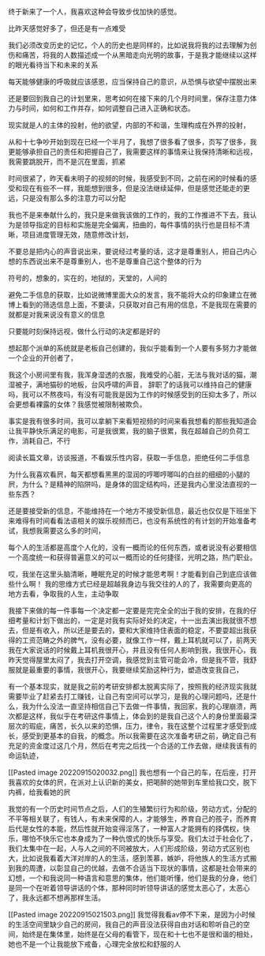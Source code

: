 终于新来了一个人，我喜欢这种会导致步伐加快的感觉。

比昨天感觉好多了，但还是有一点难受

我们必须改变历史的记忆，个人的历史也是同样的，比如说我将我的过去理解为创伤和痛苦，将我的人数描述成一个从黑暗走向光明的故事，于是我才能继续以这样的眼光看待当下和未来的关系

每天能够健康的呼吸就应该感恩，应当保持自己的意识，从恐惧与欲望中摆脱出来

还是要回到我自己的计划里来，思考如何在接下来的几个月时间里，保存注意力体力与时间，如何和工作并存，如何调整自己进入正确和状态。

现实就是人的主体的投射，他的欲望，内部的不和谐，生理构成在外界的投射，

从和十七争吵开始到现在已经一个半月了，我想了很多看了很多，页写了很多，我更能够承担自己的责任和把握自己了，我需要这样的事情来让我保持清晰和远视，我需要跳脱开，而不是沉在里面，抓紧

时间很紧了，昨天看未明子的视频的时候，我感受到不同，之前在闲的时候看的感受和现在有些不一样，我能想到很多，但是没法继续延伸，但是感觉还能走的更远，只是没有那么多的注意力可以分配

我也不是来奉献什么的，我只是来做我该做的工作的，我的工作推进不下去，我认为是领导指定的目标和实施是完全偏离，扭曲的，每件事情的执行也是目标不清晰，项目进度管理无效，随意修改计划，

不要总是把内心的声音说出来，要说经过考量的话，这才是尊重别人，把自己内心想的东西说出来不是尊重别人，也不是尊重自己这个整体的行为

符号的，想象的，实在的，地狱的，天堂的，人间的

避免二手信息的获取，比如说微博里面大众的发言，我不能将大众的印象建立在微博上看到的筛选信息上面，不要读，只获取对自己有用的信息，不是我现在需要的就都是对我来说没有意义的信息

只要能时刻保持远视，做什么行动的决定都是好的

想起那个派单的系统就是老板自己创建的，我似乎能看到一个人要有多努力才能做一个企业的开创者了，

我这个小房间里有我，我浑身湿透的衣服，我难受的心脏，无法与我对话的猫，潮湿被子，满地猫砂的地板，台风呼啸的声音，
辞职了的话我可以维持自己的健康吗，我可以不熬夜吗，有没有可能我是因为工作的时候感受到的压抑太多了，所以会更想看裸露的女体？我感觉被限制被欺负。

事实是我有很多时间，我可以拿躺下来看短视频的时间来看我想看的那些我知道会让我平静快乐满足的电影，可是我很累，我的脑子很累，我在超越自己的负荷工作，消耗自己，不行

阅读长篇文章，访谈报道，不看娱乐性内容，获取一手信息，拒绝任何二手信息

为什么我喜欢看屄，每天都想看黑黑的湿润的哼唧哼唧叫的白丝的细细的小腿的屄，为什么？是精神的陷阱吗，是身体的固定结构吗，还是我内心里没法直视的一些东西？

还是要接受新的信息，不能维持在一个地方不接受新信息，最近也仅仅是下班坐下来难得有时间看看法语相关的娱乐视频而已，也没有系统性的有计划的开始准备考试，我想我需要这么多的时间，

每个人的生活都是高度个人化的，没有一概而论的任何东西，或者说没有必要相信一个高度统一和获得普遍意义的可以一概而论的任何捷径，光明之路，热门职业。

哎，我坐在这里头脑清晰，睡眠充足的时候才能思考啊！才能看到自己到底应该做些什么啊！
我的思维方式已经是超越我身边与我交往的人的了，我需要向更高的地方去看，争取我的人生，主动争取

我接下来做的每一件事每一个决定都一定要是完完全全的出于我的安排，在我的仔细考量和计划下做出的，一定是对我有实际好处的决定，十一出去演出我就很不想去，但是有收入，所以还是要去的，要和大家维持住表面的稳定，不要耍超出我获得的工资范畴之外的脾气，没有必要，就像工作一样，戴上耳机就可以了，前两天我在大家说话的时候戴上耳机我很开心，并且没有任何人影响到我，我很开心，我昨天觉得屋里太闷了，我去打开空调，我感觉到主管可能会冷，但是我不管，我舒服就是最重要的事情，我很开心，我要继续奖励这种行为，塑造改变我自己，

有一个基本现实，就是我之前的考研安排都太脱离实际了，按照我的经济现实我就需要毕业了赶紧去打工赚钱，让自己有空间可以学习，是我的心理问题吗，还是什么，我为什么没法一直坚持相信自己下去做一件事情，我回家，我的心理崩溃，两次都是这样，我似乎在考研这件事情上，体会到的是我自己这个人的身份里面最深层次的瑕疵，痛苦，长久以来的恐惧，压力，律令，我在这整个过程里才感受到成长，感受到更基本的自我，的概念。所以我需要在这次准备考研之前，确定自己有充足的资金度过这几个月，然后在考完之后找一个合适的工作去做，继续我该有的命运轨迹，

[[Pasted image 20220915020032.png]]
我也想有一个自己的车，在后座，打开我喜欢的女体的屄，在派对上认识新的美女，把喝醉的她带到车里给我口交，脱下内裤，给我看她的屄

我觉的有一个历史时间节点之后，人们的生殖繁衍行为和阶级，劳动方式，分配的不平等相关联了，有钱人，有未来保障的人，才能够生，养育自己的孩子，而养育后代是女性的本能，然后性就开始变得淫荡了，一种富人才能拥有的择偶权，快乐，哪怕不快乐它也本身成为了一种仇恨式的快乐与享受。我们太过于社会化了，我们太集中在一起，人与人之间的不同被放大，人们形成阶级，劳动方式区别也大，比如说我看着大洋对岸的人的生活，感到羡慕，嫉妒，将他族人的生活方式搬到我的周遭，以彰显自己的优越，去做不合适当下现状的事情，这都是社会带来的幻想，一个和我说同一种语言和意思的集体，他们能听懂，他们是我的分身，他们是同一个在听着领导讲话的个体，那种同时听领导讲话的感觉太恶心了，太恶心了，我永远都不想再那样生活。

[[Pasted image 20220915021503.png]]
我觉得我看av停不下来，是因为小时候的生活空间里缺少自己的房间，我自己的声音没法获得自由对话和聆听自己的空间，始终是在集体里，始终是在父母的看管下，现在和十七也不是很和谐的相处，她也不是一个让我能放下戒备，心理完全放松和舒服的人

